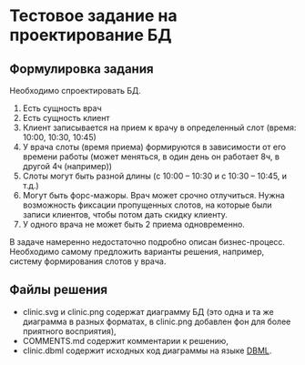# Тестовое задание на проектирование БД

## Формулировка задания

Необходимо спроектировать БД.

1. Есть сущность врач
2. Есть сущность клиент
3. Клиент записывается на прием к врачу в определенный слот
   (время: 10:00, 10:30, 10:45)
4. У врача слоты (время приема) формируются в зависимости от его времени
   работы (может меняться, в один день он работает 8ч, в другой 4ч (например))
5. Слоты могут быть разной длины (с 10:00 – 10:30 и с 10:30 – 10:45, и т.д.)
6. Могут быть форс-мажоры. Врач может срочно отлучиться. Нужна возможность
   фиксации пропущенных слотов, на которые были записи клиентов, чтобы потом
   дать скидку клиенту.
7. У одного врача не может быть 2 приема одновременно.

В задаче намеренно недостаточно подробно описан бизнес-процесс. Необходимо
самому предложить варианты решения, например, систему формирования слотов
у врача.

## Файлы решения

- clinic.svg и clinic.png содержат диаграмму БД (это одна и та же
  диаграмма в разных форматах, в clinic.png добавлен фон для более приятного
  восприятия),
- COMMENTS.md содержит комментарии к решению,
- clinic.dbml содержит исходных код диаграммы на языке
  [DBML](https://dbml.dbdiagram.io/home).
